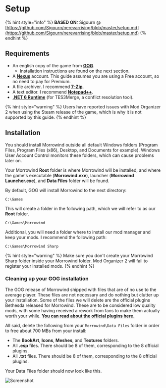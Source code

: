 # Setup

{% hint style="info" %}
**BASED ON:** Sigourn @ [https://github.com/Sigourn/nerevarrising/blob/master/setup.md](https://github.com/Sigourn/nerevarrising/blob/master/setup.md)
{% endhint %}

## Requirements

* An english copy of the game from [**GOG**](https://www.gog.com/game/the\_elder\_scrolls\_iii\_morrowind\_goty\_edition?gclid=EAIaIQobChMIoaWD-6LP6AIVCxCRCh2a5gPiEAAYASAAEgIUSvD\_BwE).
  * Installation instructions are found on the next section.
* A [**Nexus**](https://users.nexusmods.com/register) account. This guide assumes you are using a Free account, so no need to pay for Premium.
* A file archiver. I recommend [**7-Zip**](https://www.7-zip.org).
* A text editor. I recommend [**Notepad++**](https://notepad-plus-plus.org/downloads/v7.9.5/).
* [**.NET 6 Runtime**](https://dotnet.microsoft.com/en-us/download) (for TES3Merge, a conflict resolution tool).

{% hint style="warning" %}
Users have reported issues with Mod Organizer 2 when using the Steam release of the game, which is why it is not supported by this guide.
{% endhint %}

## Installation

You should install Morrowind outside all default Windows folders (Program Files, Program Files (x86), Desktop, and Documents for example). Windows User Account Control monitors these folders, which can cause problems later on.

Your Morrowind **Root** folder is where Morrowind will be installed, and where the game's executable (**Morrowind.exe**), launcher (**Morrowind Launcher.exe**), and **Data Files** folder will be found.

By default, GOG will install Morrowind to the next directory:

```
C:\Games
```

This will create a folder in the following path, which we will refer to as our **Root** folder.

```
C:\Games\Morrowind
```

Additional, you will need a folder where to install our mod manager and keep your mods. I recommend the following path:

```
C:\Games\Morrowind Sharp
```

{% hint style="warning" %}
Make sure you don't create your Morrowind Sharp folder inside your Morrowind folder. Mod Organizer 2 will fail to register your installed mods.
{% endhint %}

### Cleaning up your GOG installation

The GOG release of Morrowind shipped with files that are of no use to the average player. These files are not necessary and do nothing but clutter up your installation. Some of the files we will delete are the official plugins Bethesda released for Morrowind. These are to be considered low quality mods, with some having received a rework from fans to make them actually worth your while. [**You can read about the official plugins here.**](https://en.uesp.net/wiki/Morrowind:Plugins)

All said, delete the following from your `Morrowind\Data Files` folder in order to free about 700 MBs from your install:

* The **BookArt**, **Icons**, **Meshes**, and **Textures** folders.
* All **.esp** files. There should be 8 of them, corresponding to the 8 official plugins.
* All **.txt** files. There should be 8 of them, corresponding to the 8 official plugins.

Your Data Files folder should now look like this.

![Screenshot](https://raw.githubusercontent.com/Sigourn/morrowind-sharp/master/Data%20Files.png)
